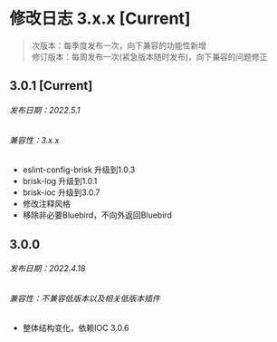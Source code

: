 # 修改日志 3.x.x [Current]

> 次版本：每季度发布一次，向下兼容的功能性新增  
> 修订版本：每周发布一次(紧急版本随时发布)，向下兼容的问题修正

## 3.0.1 [Current] 
###### 发布日期：2022.5.1
###### 兼容性：3.x.x
+ eslint-config-brisk 升级到1.0.3
+ brisk-log 升级到1.0.1
+ brisk-ioc 升级到3.0.7
+ 修改注释风格
+ 移除非必要Bluebird，不向外返回Bluebird

## 3.0.0 
###### 发布日期：2022.4.18
###### 兼容性：不兼容低版本以及相关低版本插件
+ 整体结构变化，依赖IOC 3.0.6

